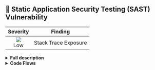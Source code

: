 
## 🎯 Static Application Security Testing (SAST) Vulnerability
<div align="center">

| Severity                | Finding                  |
| :---------------------: | :-----------------------------------: |
| ![](https://raw.githubusercontent.com/jfrog/frogbot/master/resources/v2/applicableLowSeverity.png)<br>     Low | Stack Trace Exposure |

</div>
<details>
<summary> <b>Full description</b> </summary>
<br>

### Overview
Stack trace exposure is a type of security vulnerability that occurs when a program reveals
sensitive information, such as the names and locations of internal files and variables,
in error messages or other diagnostic output. This can happen when a program crashes or
encounters an error, and the stack trace (a record of the program's call stack at the time
of the error) is included in the output.

</details>

<details>
<summary> <b>Code Flows</b> </summary>
<br>

<details>
<summary> <b>Vulnerable data flow analysis result</b> </summary>
<br>

↘️ `other-snippet` (at file2 line 1)

↘️ `snippet` (at file line 0)


</details>
<details>
<summary> <b>Vulnerable data flow analysis result</b> </summary>
<br>

↘️ `a-snippet` (at file line 10)

↘️ `snippet` (at file line 0)


</details>

</details>
